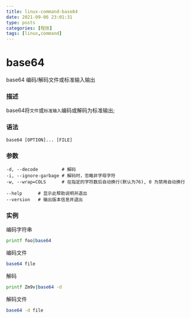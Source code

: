 ```yaml
---
title: linux-command-base64
date: 2021-09-06 23:01:31
type: posts
categories: [程技]
tags: [linux,command]
---
```


base64
===

base64 编码/解码文件或标准输入输出

### 描述

base64将`文件`或`标准输入`编码或解码为标准输出; 

### 语法

```shell
base64 [OPTION]... [FILE]
```

### 参数

```shell
-d, --decode         # 解码
-i, --ignore-garbage # 解码时，忽略非字母字符
-w, --wrap=COLS      # 在指定的字符数后自动换行(默认为76), 0 为禁用自动换行

--help      # 显示此帮助说明并退出
--version   # 输出版本信息并退出
```

### 实例

编码字符串

```bash
printf foo|base64
```

编码文件

```bash
base64 file
```

解码

```bash
printf Zm9v|base64 -d
```

解码文件

```bash
base64 -d file
```

